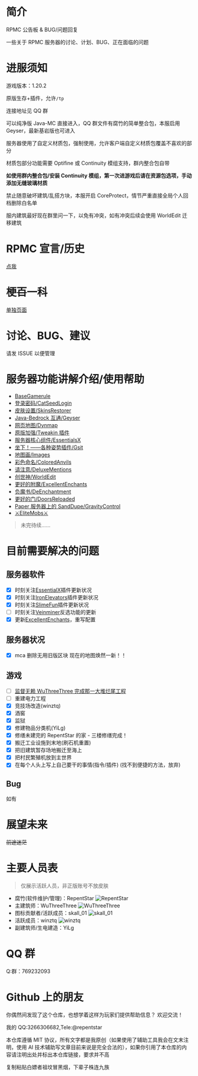 # 简介

RPMC 公告板 & BUG/问题回复

一些关于 RPMC 服务器的讨论、计划、BUG、正在面临的问题

# 进服须知

游戏版本：1.20.2

原版生存+插件，允许`/tp`

连接地址见 QQ 群

可以纯净版 Java-MC 直接进入，QQ 群文件有腐竹的简单整合包，本服启用 Geyser，最新基岩版也可进入

服务器使用了自定义材质包，强制使用，允许客户端自定义材质包覆盖不喜欢的部分

材质包部分功能需要 Optifine 或 Continuity 模组支持，群内整合包自带

**如使用群内整合包/安装 Continuity 模组，第一次进游戏后请在资源包选项，手动添加无缝玻璃材质**

禁止随意破坏建筑/乱搭方块，本服开启 CoreProtect，情节严重直接全局个人回档删除白名单

服内建筑最好现在群里问一下，以免有冲突，如有冲突后续会使用 WorldEdit 迁移建筑

# RPMC 宣言/历史

[点我](./DECLARATION.md)

# 梗~~百~~一科

[单独页面](./Pedomedia.md)

# 讨论、BUG、建议

请发 ISSUE 以便管理

# 服务器功能讲解介绍/使用帮助

-   [BaseGamerule](./help/BaseGamerule.md)
-   [登录密码/CatSeedLogin](./help/CatSeedLogin.md)
-   [皮肤设置/SkinsRestorer](./help/SkinsRestorer.md)
-   [Java-Bedrock 互通/Geyser](./help/Geyser-Spigot.md)
-   [网页地图/Dynmap](./help/Dynmap.md)
-   [原版加强/Tweakin 插件](./help/Tweakin.md)
-   [服务器核心组件/EssentialsX](./help/EssentialsX.md)
-   [坐下！——各种姿势插件/Gsit](./help/Gsit.md)
-   [地图画/Images](./help/Images.md)
-   [彩色命名/ColoredAnvils](./help/ColoredAnvils.md)
-   [请注意/DeluxeMentions](./help/DeluxeMentions.md)
-   [创世神/WorldEdit](./help/WorldEdit.md)
-   [更好的附魔/ExcellentEnchants](./help/ExcellentEnchants.md)
-   [负魔书/DeEnchantment](https://user-images.githubusercontent.com/65019366/182375428-b02a48ea-8b45-49f2-b6b4-a425c46fd74a.png)
-   [更好的门/DoorsReloaded](./help/DoorsReloaded.md)
-   [Paper 服务器上的 SandDupe/GravityControl](./help/GravityControl.md)
-   [⚔EliteMobs⚔](./help/EliteMobs.md)

> 未完待续……

# 目前需要解决的问题

## 服务器软件

-   [x] 时刻关注[EssentialX](https://github.com/EssentialsX/Essentials)插件更新状况
-   [x] 时刻关注[IronElevators](https://www.spigotmc.org/resources/ironelevators-1-4-6-1-20-x.19451/)插件更新状况
-   [x] 时刻关注[SlimeFun](https://github.com/StarWishsama/Slimefun4)插件更新状况
-   [ ] 时刻关注[Veinminer](https://github.com/2008Choco/VeinMiner)反选功能的更新
-   [x] 更新[ExcellentEnchants](https://www.spigotmc.org/resources/excellentenchants-%E2%9A%A1-vanilla-like-enchantments.61693/)，重写配置

## 服务器状况

-   [x] mca 删除无用旧版区块 现在的地图焕然一新！！

## 游戏

-   [ ] [监督无赖 WuThreeThree 完成那一大堆烂尾工程](./WUTHREETHREE.md)
-   [ ] 重建电力工程
-   [x] 竞技场改造(winztq)
-   [x] 酒窖
-   [x] 监狱
-   [x] 修建物品分类机(YiLg)
-   [x] 修缮未建完的 RepentStar 的家 - 三楼修缮完成！
-   [x] 搬迁工业设施到末地(刷石机重置)
-   [x] 把旧建筑暂存场地搬迁至海上
-   [x] 把村民繁殖机放到主世界
-   [x] 在每个人头上写上自己要干的事情(指令/插件) (找不到便捷的方法，放弃)

## Bug

如有

# 展望未来

~~前途迷茫~~

# 主要人员表

> 仅展示活跃人员，非正版账号不放皮肤

-   腐竹(软件维护/管理)：RepentStar
    ![RepentStar](https://s.namemc.com/3d/skin/body.png?id=5af93d267b1e6ee2&model=classic&theta=30&phi=21&time=1200&width=300&height=400)
-   主建筑师：WuThreeThree
    ![WuThreeThree](https://s.namemc.com/3d/skin/body.png?id=c2f25f8372563a90&model=classic&theta=30&phi=21&time=1200&width=300&height=400)
-   图标贡献者/活跃成员：skall_01
    ![skall_01](https://s.namemc.com/3d/skin/body.png?id=03149ad2335a845e&model=slim&theta=30&phi=21&time=1200&width=300&height=400)
-   活跃成员：winztq
    ![winztq](https://s.namemc.com/3d/skin/body.png?id=f187cdc71c0344ba&model=classic&theta=30&phi=21&time=1200&width=300&height=400)
-   副建筑师/生电建造：YiLg

# QQ 群

Q:群：769232093

# Github 上的朋友

你偶然间发现了这个仓库，也想学着这样为玩家们提供帮助信息？
欢迎交流！

我的 QQ:3266306682,Tele:@repentstar

本仓库遵循 MIT 协议，所有文字都是我原创（如果使用了辅助工具我会在文末注明，使用 AI 技术辅助写文章目前来说是完全合法的），如果你引用了本仓库的内容请注明出处并标出本仓库链接，要求并不高

复制粘贴白嫖者祖坟冒黑烟，下辈子株连九族
